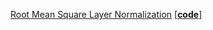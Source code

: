 [Root Mean Square Layer Normalization](https://arxiv.org/pdf/1910.07467.pdf) [[**code**]](https://github.com/bzhangGo/rmsnorm)

